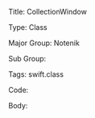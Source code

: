 Title:  CollectionWindow

Type:   Class

Major Group: Notenik

Sub Group:   

Tags:   swift.class

Code:



Body:



